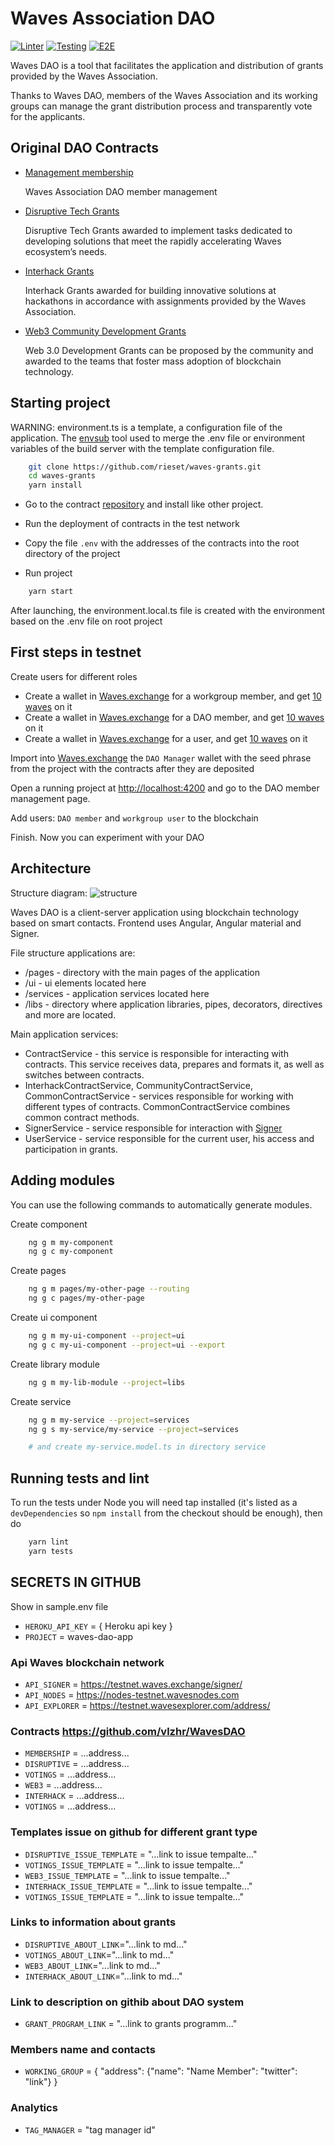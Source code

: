 # Waves Association DAO

[![Linter](https://github.com/rieset/waves-grants/workflows/Linter/badge.svg)](https://github.com/rieset/waves-grants/actions)
[![Testing](https://github.com/rieset/waves-grants/workflows/Testing/badge.svg)](https://github.com/rieset/waves-grants/actions)
[![E2E](https://github.com/rieset/waves-grants/workflows/E2E/badge.svg)](https://github.com/rieset/waves-grants/actions)

Waves DAO is a tool that facilitates the application and distribution of grants
provided by the Waves Association.

Thanks to Waves DAO, members of the Waves Association and its working groups can
manage the grant distribution process and transparently vote for the applicants.

## Original DAO Contracts

- [Management membership](https://github.com/vlzhr/WavesDAO/blob/master/dao-membership.ride)

  Waves Association DAO member management

- [Disruptive Tech Grants](https://github.com/vlzhr/WavesDAO/blob/master/disruptive-grant.ride)

  Disruptive Tech Grants awarded to implement tasks dedicated to developing
  solutions that meet the rapidly accelerating Waves ecosystem’s needs.

- [Interhack Grants](https://github.com/vlzhr/WavesDAO/blob/master/interhack-grant.ride)

  Interhack Grants awarded for building innovative solutions at hackathons
  in accordance with assignments provided by the Waves Association.

- [Web3 Community Development Grants](https://github.com/vlzhr/WavesDAO/blob/master/web3-grant.ride)

  Web 3.0 Development Grants can be proposed by the community and awarded to
  the teams that foster mass adoption of blockchain technology.

## Starting project

WARNING: environment.ts is a template, a configuration file of the application.
The [envsub](https://www.npmjs.com/package/envsub) tool used to merge the .env
file or environment variables of the build server with the template
configuration file.

```bash
    git clone https://github.com/rieset/waves-grants.git
    cd waves-grants
    yarn install
```

- Go to the contract [repository](https://github.com/vlzhr/WavesDAO)
and install like other project.

- Run the deployment of contracts in the test network

- Copy the file `.env` with the addresses of the contracts into the root
directory of the project

- Run project

```bash
    yarn start
```

After launching, the environment.local.ts file is created with the environment
based on the .env file on root project

## First steps in testnet

Create users for different roles

- Create a wallet in [Waves.exchange](https://testnet.waves.exchange/) for
a workgroup member, and get [10 waves](https://testnet.wavesexplorer.com/faucet)
on it
- Create a wallet in [Waves.exchange](https://testnet.waves.exchange/) for
a DAO member, and get [10 waves](https://testnet.wavesexplorer.com/faucet) on it
- Create a wallet in [Waves.exchange](https://testnet.waves.exchange/) for a
user, and get [10 waves](https://testnet.wavesexplorer.com/faucet) on it

Import into [Waves.exchange](https://testnet.waves.exchange/) the `DAO Manager`
wallet with the seed phrase from the project with the contracts after they are deposited

Open a running project at [http://localhost:4200](http://localhost:4200) and go
to the DAO member management page.

Add users: `DAO member` and `workgroup user` to the blockchain

Finish. Now you can experiment with your DAO

## Architecture

Structure diagram:
![structure](https://raw.githubusercontent.com/rieset/waves-grants/dev/contracts/structure-diagram.png?token=AE6NWSYPSYPVIIKCQB6S7YC75HOLE)

Waves DAO is a client-server application using blockchain technology
based on smart contacts. Frontend uses Angular, Angular material and Signer.

File structure applications are:

- /pages - directory with the main pages of the application
- /ui - ui elements located here
- /services - application services located here
- /libs - directory where application libraries, pipes, decorators, directives
and more are located.

Main application services:

- ContractService - this service is responsible for interacting with contracts.
This service receives data, prepares and formats it,
as well as switches between contracts.
- InterhackContractService, CommunityContractService, CommonContractService -
services responsible for working with different types of contracts.
CommonContractService combines common contract methods.
- SignerService - service responsible for interaction with [Signer](https://github.com/wavesplatform/signer)
- UserService - service responsible for the current user, his access and
participation in grants.

## Adding modules

You can use the following commands to automatically generate modules.

Create component

```bash
    ng g m my-component
    ng g c my-component
```

Create pages

```bash
    ng g m pages/my-other-page --routing
    ng g c pages/my-other-page
```

Create ui component

```bash
    ng g m my-ui-component --project=ui
    ng g c my-ui-component --project=ui --export
```

Create library module

```bash
    ng g m my-lib-module --project=libs
```

Create service

```bash
    ng g m my-service --project=services
    ng g s my-service/my-service --project=services

    # and create my-service.model.ts in directory service
```

## Running tests and lint

To run the tests under Node you will need tap installed (it's listed as a
`devDependencies` so `npm install` from the checkout should be enough), then do

```bash
    yarn lint
    yarn tests
```

## SECRETS IN GITHUB

Show in sample.env file

- `HEROKU_API_KEY` = { Heroku api key }
- `PROJECT` = waves-dao-app

### Api Waves blockchain network

- `API_SIGNER` = <https://testnet.waves.exchange/signer/>
- `API_NODES` = <https://nodes-testnet.wavesnodes.com>
- `API_EXPLORER` = <https://testnet.wavesexplorer.com/address/>

### Contracts <https://github.com/vlzhr/WavesDAO>

- `MEMBERSHIP` = ...address...
- `DISRUPTIVE` = ...address...
- `VOTINGS` = ...address...
- `WEB3` = ...address...
- `INTERHACK` = ...address...
- `VOTINGS` = ...address...

### Templates issue on github for different grant type

- `DISRUPTIVE_ISSUE_TEMPLATE` = "...link to issue tempalte..."
- `VOTINGS_ISSUE_TEMPLATE` = "...link to issue tempalte..."
- `WEB3_ISSUE_TEMPLATE` = "...link to issue tempalte..."
- `INTERHACK_ISSUE_TEMPLATE` = "...link to issue tempalte..."
- `VOTINGS_ISSUE_TEMPLATE` = "...link to issue tempalte..."

### Links to information about grants

- `DISRUPTIVE_ABOUT_LINK`="...link to md..."
- `VOTINGS_ABOUT_LINK`="...link to md..."
- `WEB3_ABOUT_LINK`="...link to md..."
- `INTERHACK_ABOUT_LINK`="...link to md..."

### Link to description on githib about DAO system

- `GRANT_PROGRAM_LINK` = "...link to grants programm..."

### Members name and contacts

- `WORKING_GROUP` = { "address": {"name": "Name Member": "twitter": "link"} }

### Analytics

- `TAG_MANAGER` = "tag manager id"
